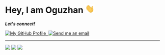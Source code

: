 <h1>Hey, I am Oguzhan <img src="assets/hi.gif" width="30px"></h1>
<p><b><i>Let's connect!</i></b></p>
<a target="_blank" href="https://github.com/oguzhnatly"><img alt="My GitHub Profile" src="https://img.shields.io/github/followers/oguzhnatly?label=FOLLOW&style=for-the-badge">
<a target="_blank" href="mailto:oguzhnatly@gmail.com"><img alt="" src="https://img.shields.io/badge/gmail-c14438.svg?&style=for-the-badge&logo=gmail&logoColor=white">
<a target="_blank" href="https://www.linkedin.com/in/oguzhanatalay/"><img alt="Send me an email" src="https://img.shields.io/badge/linkedin-blue.svg?&style=for-the-badge&logo=linkedin&logoColor=white"></a>
<hr />
<p><img src="https://github-readme-stats.vercel.app/api?username=oguzhnatly&show_icons=true&theme=gotham&hide_border=1&count_private=true">
<img src="https://github-readme-stats.vercel.app/api/top-langs/?username=oguzhnatly&layout=compact&theme=gotham&hide_border=1">
<img src="https://github-readme-stats.vercel.app/api/wakatime?username=oguzhnatly&layout=compact&theme=gotham&hide_border=true"></p>
